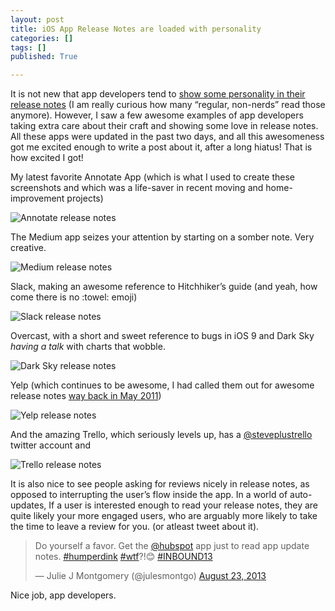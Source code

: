 ```yaml
---
layout: post
title: iOS App Release Notes are loaded with personality
categories: []
tags: []
published: True

---
```


It is not new that app developers tend to [show some personality in their release notes](http://www.startupproductmanager.com/2011/05/show-some-personality-in-your-apps/) (I am really curious how many “regular, non-nerds” read those anymore). However, I saw a few awesome examples of app developers taking extra care about their craft and showing some love in release notes. All these apps were updated in the past two days, and all this awesomeness got me excited enough to write a post about it, after a long hiatus! That is how excited I got!  

My latest favorite Annotate App (which is what I used to create these screenshots and which was a life-saver in recent moving and home-improvement projects) 

![Annotate release notes](/images/annotate-release-notes.jpeg)


The Medium app seizes your attention by starting on a somber note. Very creative. 

![Medium release notes](/images/medium-release-notes.jpeg)

Slack, making an awesome reference to Hitchhiker’s guide (and yeah, how come there is no :towel: emoji)

![Slack release notes](/images/slack-release-notes.jpeg)

Overcast, with a short and sweet reference to bugs in iOS 9 and Dark Sky _having a talk_ with charts that wobble. 

![Dark Sky release notes](/images/overcast-darksky-release-notes.jpeg)

Yelp (which continues to be awesome, I had called them out for awesome release notes [way back in May 2011](http://www.startupproductmanager.com/2011/05/show-some-personality-in-your-apps/)) 

![Yelp release notes](/images/yelp-release-notes.jpeg)

And the amazing Trello, which seriously levels up, has a [@steveplustrello](https://twitter.com/steveplustrello) twitter account and  

![Trello release notes](/images/trello-release-notes.jpeg)

It is also nice to see people asking for reviews nicely in release notes, as opposed to interrupting the user’s flow inside the app. In a world of auto-updates, If a user is interested enough to read your release notes, they are quite likely your more engaged users, who are arguably more likely to take the time to leave a review for you. (or atleast tweet about it).  

<blockquote class="twitter-tweet" lang="en"><p lang="en" dir="ltr">Do yourself a favor. Get the <a href="https://twitter.com/HubSpot">@hubspot</a> app just to read app update notes. <a href="https://twitter.com/hashtag/humperdink?src=hash">#humperdink</a> <a href="https://twitter.com/hashtag/wtf?src=hash">#wtf</a>?!😊 <a href="https://twitter.com/hashtag/INBOUND13?src=hash">#INBOUND13</a></p>&mdash; Julie J Montgomery (@julesmontgo) <a href="https://twitter.com/julesmontgo/status/370776070955339776">August 23, 2013</a></blockquote>
<script async src="//platform.twitter.com/widgets.js" charset="utf-8"></script>

Nice job, app developers.